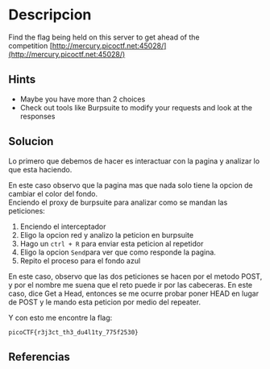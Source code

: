 
# Descripcion

Find the flag being held on this server to get ahead of the competition [http://mercury.picoctf.net:45028/](http://mercury.picoctf.net:45028/)

## Hints
- Maybe you have more than 2 choices
- Check out tools like Burpsuite to modify your requests and look at the responses

## Solucion
Lo primero que debemos de hacer es interactuar con la pagina y analizar lo que esta haciendo.

En este caso observo que la pagina mas que nada solo tiene la opcion de cambiar el color del fondo.  
Enciendo el proxy de burpsuite para analizar como se mandan las peticiones:

1. Enciendo el interceptador
2. Eligo la opcion red y analizo la peticion en burpsuite
3. Hago un `ctrl + R` para enviar esta peticion al repetidor
4. Eligo la opcion `Send`para ver que como responde la pagina.
5. Repito el proceso para el fondo azul

En este caso, observo que las dos peticiones se hacen por el metodo POST, y por el nombre me suena que el reto puede ir por las cabeceras. En este caso, dice Get a Head, entonces se me ocurre probar poner HEAD en lugar de POST y le mando esta peticion por medio del repeater. 

Y con esto me encontre la flag:

```
picoCTF{r3j3ct_th3_du4l1ty_775f2530}
```

## Referencias
